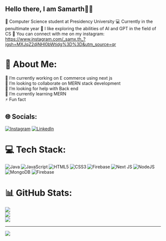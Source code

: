## Hello there, I am Samarth🫰🏼
🏫 Computer Science student at Presidency University
💻 Currently in the penultimate year
📃 I like exploring the abilities of AI and GPT in the field of CS
📱 You can connect with me on my instagram: https://www.instagram.com/_samx.th_?igsh=MXJqZ2djNHl0bWtidg%3D%3D&utm_source=qr

# 💫 About Me:
🔭 I’m currently working on E commerce using next js<br>👯 I’m looking to collaborate on MERN stack development<br>🤝 I’m looking for help with Back end<br>🌱 I’m currently learning MERN<br>⚡ Fun fact


## 🌐 Socials:
[![Instagram](https://img.shields.io/badge/Instagram-%23E4405F.svg?logo=Instagram&logoColor=white)](https://instagram.com/_samx.th_) [![LinkedIn](https://img.shields.io/badge/LinkedIn-%230077B5.svg?logo=linkedin&logoColor=white)](https://linkedin.com/in/linkedin.com/in/samarth-vamshy-s-0a4535213) 

# 💻 Tech Stack:
![Java](https://img.shields.io/badge/java-%23ED8B00.svg?style=for-the-badge&logo=openjdk&logoColor=white) ![JavaScript](https://img.shields.io/badge/javascript-%23323330.svg?style=for-the-badge&logo=javascript&logoColor=%23F7DF1E) ![HTML5](https://img.shields.io/badge/html5-%23E34F26.svg?style=for-the-badge&logo=html5&logoColor=white) ![CSS3](https://img.shields.io/badge/css3-%231572B6.svg?style=for-the-badge&logo=css3&logoColor=white) ![Firebase](https://img.shields.io/badge/firebase-%23039BE5.svg?style=for-the-badge&logo=firebase) ![Next JS](https://img.shields.io/badge/Next-black?style=for-the-badge&logo=next.js&logoColor=white) ![NodeJS](https://img.shields.io/badge/node.js-6DA55F?style=for-the-badge&logo=node.js&logoColor=white) ![MongoDB](https://img.shields.io/badge/MongoDB-%234ea94b.svg?style=for-the-badge&logo=mongodb&logoColor=white) ![Firebase](https://img.shields.io/badge/firebase-a08021?style=for-the-badge&logo=firebase&logoColor=ffcd34)
# 📊 GitHub Stats:
![](https://github-readme-stats.vercel.app/api?username=samarthvs18&theme=dark&hide_border=false&include_all_commits=false&count_private=false)<br/>
![](https://nirzak-streak-stats.vercel.app/?user=samarthvs18&theme=dark&hide_border=false)<br/>
![](https://github-readme-stats.vercel.app/api/top-langs/?username=samarthvs18&theme=dark&hide_border=false&include_all_commits=false&count_private=false&layout=compact)

---
[![](https://visitcount.itsvg.in/api?id=samarthvs18&icon=0&color=1)](https://visitcount.itsvg.in)

<!-- Proudly created with GPRM ( https://gprm.itsvg.in ) -->

